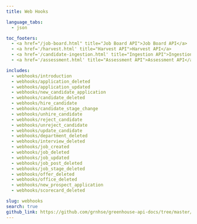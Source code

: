 ```yaml
---
title: Web Hooks

language_tabs:
  - json

toc_footers:
  - <a href="/job-board.html" title="Job Board API">Job Board API</a>
  - <a href='/harvest.html' title="Harvest API">Harvest API</a>
  - <a href='/candidate-ingestion.html' title="Ingestion API">Ingestion API</a>
  - <a href='/assessment.html' title="Assessment API">Assessment API</a>

includes:
  - webhooks/introduction
  - webhooks/application_deleted
  - webhooks/application_updated
  - webhooks/new_candidate_application
  - webhooks/candidate_deleted
  - webhooks/hire_candidate
  - webhooks/candidate_stage_change
  - webhooks/unhire_candidate
  - webhooks/reject_candidate
  - webhooks/unreject_candidate
  - webhooks/update_candidate
  - webhooks/department_deleted
  - webhooks/interview_deleted
  - webhooks/job_created
  - webhooks/job_deleted
  - webhooks/job_updated
  - webhooks/job_post_deleted
  - webhooks/job_stage_deleted
  - webhooks/offer_deleted
  - webhooks/office_deleted
  - webhooks/new_prospect_application
  - webhooks/scorecard_deleted

slug: webhooks
search: true
github_link: https://github.com/grnhse/greenhouse-api-docs/tree/master/source/includes/webhooks
---
```

